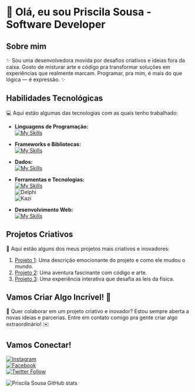 # 🚀 Olá, eu sou Priscila Sousa - Software Developer 

## Sobre mim

✨ Sou uma desenvolvedora movida por desafios criativos e ideias fora da caixa. Gosto de misturar arte e código pra transformar soluções em experiências que realmente marcam. Programar, pra mim, é mais do que lógica — é expressão. ✨

## Habilidades Tecnológicas

💻 Aqui estão algumas das tecnologias com as quais tenho trabalhado:

- **Linguagens de Programação:**  
  [![My Skills](https://skillicons.dev/icons?i=python,cpp,php,sql)](https://skillicons.dev)

- **Frameworks e Bibliotecas:**  
  [![My Skills](https://skillicons.dev/icons?i=react,laravel)](https://skillicons.dev)

- **Dados:**  
  [![My Skills](https://skillicons.dev/icons?i=mysql)](https://skillicons.dev)

- **Ferramentas e Tecnologias:**  
  [![My Skills](https://skillicons.dev/icons?i=aws,figma)](https://skillicons.dev)  
  ![Delphi](https://img.shields.io/badge/Delphi-red?style=flat-square&logo=delphi&logoColor=white)  
  ![Kazi](https://img.shields.io/badge/Kazi-000000?style=flat-square&logoColor=white)

- **Desenvolvimento Web:**  
  [![My Skills](https://skillicons.dev/icons?i=html,css,js)](https://skillicons.dev)

## Projetos Criativos

🎨 Aqui estão alguns dos meus projetos mais criativos e inovadores:

1. [Projeto 1](https://github.com/seu-usuario/projeto1): Uma descrição emocionante do projeto e como ele mudou o mundo.
2. [Projeto 2](https://github.com/seu-usuario/projeto2): Uma aventura fascinante com código e arte.
3. [Projeto 3](https://github.com/seu-usuario/projeto3): Uma experiência interativa que desafia as leis da física.

## Vamos Criar Algo Incrível! 💫

💬 Quer colaborar em um projeto criativo e inovador? Estou sempre aberta a novas ideias e parcerias. Entre em contato comigo pra gente criar algo extraordinário! ✉️

## Vamos Conectar!

[![Instagram](https://img.shields.io/badge/-@seuuser-purple?style=flat-square&logo=Instagram&logoColor=white&link=https://instagram.com/seuuser)](https://instagram.com/seuuser)  
[![Facebook](https://img.shields.io/badge/-PriscilaSousa-blue?style=flat-square&logo=Facebook&logoColor=white&link=https://facebook.com/seuuser)](https://facebook.com/seuuser)  
[![Twitter Follow](https://img.shields.io/twitter/follow/seuuser?style=social)](https://twitter.com/seuuser)

![Priscila Sousa GitHub stats](https://github-readme-stats.vercel.app/api?username=SeuUsuario&show_icons=true&theme=dracula)
